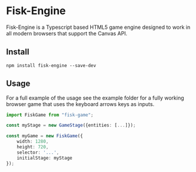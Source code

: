 # Fisk-Engine

Fisk-Engine is a Typescript based HTML5 game engine designed to work in all modern browsers that support the Canvas API.

## Install

`npm install fisk-engine --save-dev`

## Usage

For a full example of the usage see the example folder for a fully working browser game that uses the keyboard arrows keys as inputs.

```Typescript
import FiskGame from "fisk-game";

const myStage = new GameStage({entities: [...]});

const myGame = new FiskGame({
    width: 1280,
    height: 720,
    selector: '...',
    initialStage: myStage
});

```